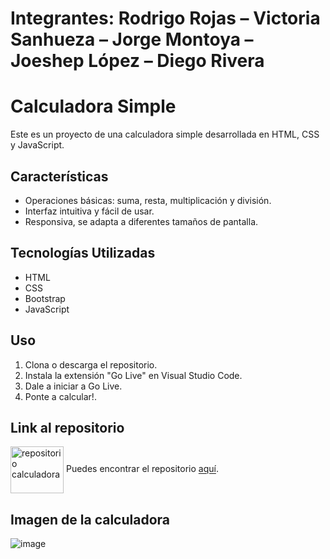# Integrantes: Rodrigo Rojas – Victoria Sanhueza – Jorge Montoya – Joeshep López – Diego Rivera
# Calculadora Simple
Este es un proyecto de una calculadora simple desarrollada en HTML, CSS y JavaScript.

## Características
- Operaciones básicas: suma, resta, multiplicación y división.
- Interfaz intuitiva y fácil de usar.
- Responsiva, se adapta a diferentes tamaños de pantalla.

## Tecnologías Utilizadas
- HTML
- CSS
- Bootstrap
- JavaScript

## Uso
1. Clona o descarga el repositorio.
2. Instala la extensión "Go Live" en Visual Studio Code.
3. Dale a iniciar a Go Live.
4. Ponte a calcular!.
   
## Link al repositorio 
<a href="https://github.com/D3R5/CalculadoraSpringU2" target="blank"><img align="center" src="https://cdn-icons-png.flaticon.com/512/564/564429.png" alt="repositorio calculadora" height="75" width="85" /></a>
Puedes encontrar el repositorio [aquí](https://github.com/D3R5/CalculadoraSpringU2).

## Imagen de la calculadora
![image](https://github.com/D3R5/CalculadoraSpringU2/assets/117954097/c94a7e39-ac33-4c02-9598-fce53d63e451)

